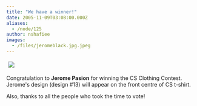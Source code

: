 ```yaml
---
title: "We have a winner!"
date: 2005-11-09T03:08:00.000Z
aliases:
  - /node/125
author: nshafiee
images:
  - /files/jeromeblack.jpg.jpeg
---
```


<div class="field field-name-body field-type-text-with-summary field-label-hidden"><div class="field-items"><div class="field-item even"><p><img src="/files/jeromeblack.jpg.jpeg" vspace="5" hspace="5"></p>
<p>Congratulation to <b>Jerome Pasion</b> for winning the CS Clothing Contest. Jerome&apos;s design (design #13) will appear on the front centre of CS t-shirt. </p>
<p>Also, thanks to all the people who took the time to vote!</p>
</div></div></div>    <footer>
          </footer>
